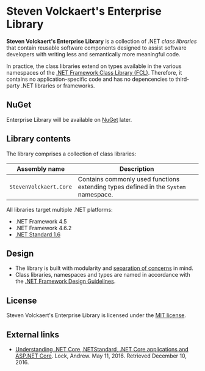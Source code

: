 # Steven Volckaert's Enterprise Library

**Steven Volckaert's Enterprise Library** is a collection of .NET *class libraries* that contain reusable software
components designed to assist software developers with writing less and semantically more meaningful code.

In practice, the class libraries extend on types available in the various namespaces of the
[.NET Framework Class Library (FCL)][1]. Therefore, it contains no application-specific code and has no depencencies
to third-party .NET libraries or frameworks.

## NuGet

Enterprise Library will be available on [NuGet](https://www.nuget.org/) later.

## Library contents

The library comprises a collection of class libraries:

| Assembly name | Description |
|---------------|-------------|
| `StevenVolckaert.Core` | Contains commonly used functions extending types defined in the `System` namespace. |

All libraries target multiple .NET platforms:

* .NET Framework 4.5
* .NET Framework 4.6.2
* [.NET Standard 1.6][2]

## Design

* The library is built with modularity and [separation of concerns][3] in mind.
* Class libraries, namespaces and types are named in accordance with the [.NET Framework Design Guidelines][4].

## License

Steven Volckaert's Enterprise Library is licensed under the [MIT license](LICENSE).

## External links

* [Understanding .NET Core, NETStandard, .NET Core applications and ASP.NET Core][2]. Lock, Andrew. May 11, 2016.
  Retrieved December 10, 2016.

[1]: https://msdn.microsoft.com/en-us/library/gg145045(v=vs.110).aspx
[2]: https://docs.microsoft.com/en-us/dotnet/articles/standard/library
[3]: https://en.wikipedia.org/wiki/Separation_of_concerns
[4]: https://msdn.microsoft.com/en-us/library/ms229042(v=vs.110).aspx
[5]: http://andrewlock.net/understanding-net-core-netstandard-and-asp-net-core/
